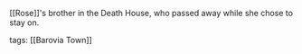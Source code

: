 [[Rose]]'s brother in the Death House, who passed away while she chose to stay on. 

tags: [[Barovia Town]]